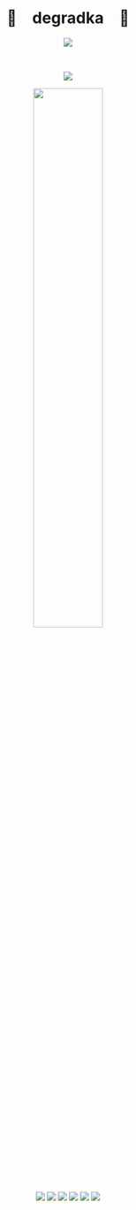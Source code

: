 <p align="center">
    <h1 align="center">🌟&emsp;degradka&emsp;🌟</h1>
</p>
<p align="center">
  <img src="https://readme-typing-svg.herokuapp.com?font=Fira+Code&pause=1000&color=D62C56&center=true&random=false&width=360&lines=Ayyyyyyyyyyyyyyyy;Greetings%2C+my+fellow+mad+lads!;Have+a+look+around!">
</p>
<br>
<p align="center">
    <img src="https://komarev.com/ghpvc/?username=degradka&color=grey">
</p>
<p align="center">
    <a href="https://github.com/degradka"><img width="50%" src="https://github-readme-stats.vercel.app/api?username=degradka&theme=radical"></a>
</p>
<br>
<p align="center">
    <img src="https://img.shields.io/badge/C-00599C?style=for-the-badge&logo=c&logoColor=white">
    <img src="https://img.shields.io/badge/Rust-black?style=for-the-badge&logo=rust&logoColor=#E57324">
    <img src="https://img.shields.io/badge/C%2B%2B-00599C?style=for-the-badge&logo=c%2B%2B&logoColor=white">
    <img src="https://img.shields.io/badge/Python-FFD43B?style=for-the-badge&logo=python&logoColor=blue">
    <img src="https://img.shields.io/badge/JavaScript-323330?style=for-the-badge&logo=javascript&logoColor=F7DF1E">
    <img src="https://img.shields.io/badge/C%23-239120?style=for-the-badge&logo=csharp&logoColor=white">
</p>
